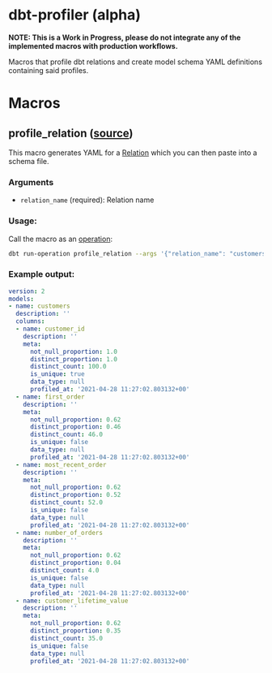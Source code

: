 # dbt-profiler (alpha)

**NOTE: This is a Work in Progress, please do not integrate any of the implemented macros with production workflows.**


Macros that profile dbt relations and create model schema YAML definitions containing said profiles.

# Macros
## profile_relation ([source](macros/profile_relation.sql))

This macro generates YAML for a [Relation](https://docs.getdbt.com/reference/dbt-classes#relation) which you can then paste into a schema file.

### Arguments
* `relation_name` (required): Relation name

### Usage:
Call the macro as an [operation](https://docs.getdbt.com/docs/using-operations):
```bash
dbt run-operation profile_relation --args '{"relation_name": "customers"}'
```

### Example output:

```yaml
version: 2
models:
- name: customers
  description: ''
  columns:
  - name: customer_id
    description: ''
    meta:
      not_null_proportion: 1.0
      distinct_proportion: 1.0
      distinct_count: 100.0
      is_unique: true
      data_type: null
      profiled_at: '2021-04-28 11:27:02.803132+00'
  - name: first_order
    description: ''
    meta:
      not_null_proportion: 0.62
      distinct_proportion: 0.46
      distinct_count: 46.0
      is_unique: false
      data_type: null
      profiled_at: '2021-04-28 11:27:02.803132+00'
  - name: most_recent_order
    description: ''
    meta:
      not_null_proportion: 0.62
      distinct_proportion: 0.52
      distinct_count: 52.0
      is_unique: false
      data_type: null
      profiled_at: '2021-04-28 11:27:02.803132+00'
  - name: number_of_orders
    description: ''
    meta:
      not_null_proportion: 0.62
      distinct_proportion: 0.04
      distinct_count: 4.0
      is_unique: false
      data_type: null
      profiled_at: '2021-04-28 11:27:02.803132+00'
  - name: customer_lifetime_value
    description: ''
    meta:
      not_null_proportion: 0.62
      distinct_proportion: 0.35
      distinct_count: 35.0
      is_unique: false
      data_type: null
      profiled_at: '2021-04-28 11:27:02.803132+00'
```

